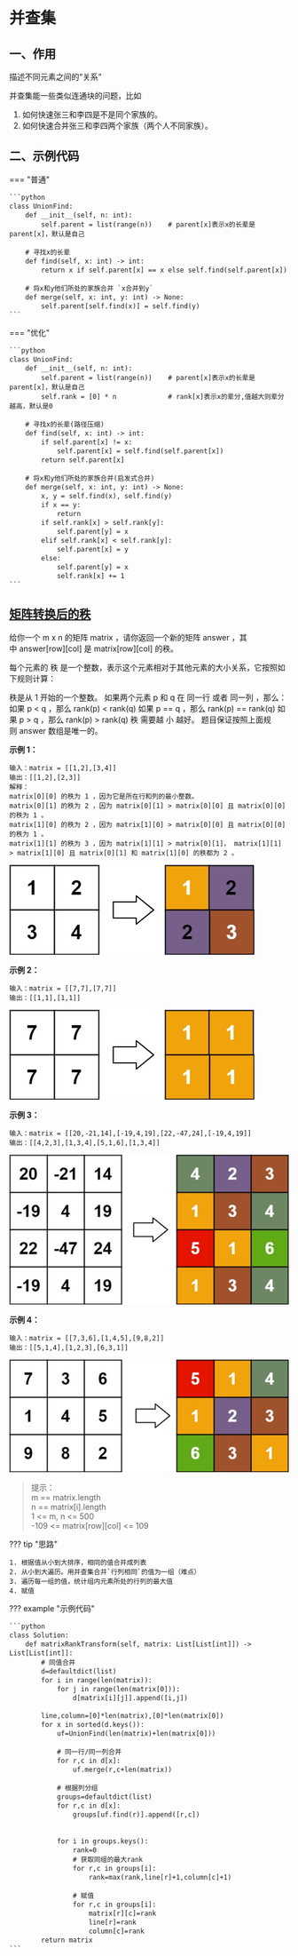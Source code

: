 # 并查集

## 一、作用

描述不同元素之间的“关系”

并查集能一些类似连通块的问题，比如  
1. 如何快速张三和李四是不是同个家族的。  
2. 如何快速合并张三和李四两个家族（两个人不同家族）。

## 二、示例代码

=== "普通"

    ```python
    class UnionFind:
        def __init__(self, n: int):
            self.parent = list(range(n))    # parent[x]表示x的长辈是parent[x]，默认是自己
        
        # 寻找x的长辈
        def find(self, x: int) -> int:
            return x if self.parent[x] == x else self.find(self.parent[x])

        # 将x和y他们所处的家族合并 `x合并到y`
        def merge(self, x: int, y: int) -> None:
            self.parent[self.find(x)] = self.find(y)
    ```

=== "优化"

    ```python
    class UnionFind:
        def __init__(self, n: int):
            self.parent = list(range(n))    # parent[x]表示x的长辈是parent[x]，默认是自己
            self.rank = [0] * n             # rank[x]表示x的辈分,值越大则辈分越高，默认是0
        
        # 寻找x的长辈(路径压缩)
        def find(self, x: int) -> int:
            if self.parent[x] != x:
                self.parent[x] = self.find(self.parent[x])
            return self.parent[x]

        # 将x和y他们所处的家族合并(启发式合并)
        def merge(self, x: int, y: int) -> None:
            x, y = self.find(x), self.find(y)
            if x == y:
                return
            if self.rank[x] > self.rank[y]:
                self.parent[y] = x
            elif self.rank[x] < self.rank[y]:
                self.parent[x] = y
            else:
                self.parent[y] = x
                self.rank[x] += 1
    ```


## [矩阵转换后的秩](https://leetcode.cn/problems/rank-transform-of-a-matrix/)

给你一个 m x n 的矩阵 matrix ，请你返回一个新的矩阵 answer ，其中 answer[row][col] 是 matrix[row][col] 的秩。

每个元素的 秩 是一个整数，表示这个元素相对于其他元素的大小关系，它按照如下规则计算：

秩是从 1 开始的一个整数。
如果两个元素 p 和 q 在 同一行 或者 同一列 ，那么：
如果 p < q ，那么 rank(p) < rank(q)
如果 p == q ，那么 rank(p) == rank(q)
如果 p > q ，那么 rank(p) > rank(q)
秩 需要越 小 越好。
题目保证按照上面规则 answer 数组是唯一的。


**示例 1：**

    输入：matrix = [[1,2],[3,4]]
    输出：[[1,2],[2,3]]
    解释：
    matrix[0][0] 的秩为 1 ，因为它是所在行和列的最小整数。
    matrix[0][1] 的秩为 2 ，因为 matrix[0][1] > matrix[0][0] 且 matrix[0][0] 的秩为 1 。
    matrix[1][0] 的秩为 2 ，因为 matrix[1][0] > matrix[0][0] 且 matrix[0][0] 的秩为 1 。
    matrix[1][1] 的秩为 3 ，因为 matrix[1][1] > matrix[0][1]， matrix[1][1] > matrix[1][0] 且 matrix[0][1] 和 matrix[1][0] 的秩都为 2 。
![rank1](../resources/img/rank1.jpg)

**示例 2：**

    输入：matrix = [[7,7],[7,7]]
    输出：[[1,1],[1,1]]
![rank2](../resources/img/rank2.jpg)

**示例 3：**

    输入：matrix = [[20,-21,14],[-19,4,19],[22,-47,24],[-19,4,19]]
    输出：[[4,2,3],[1,3,4],[5,1,6],[1,3,4]]
![rank3](../resources/img/rank3.jpg)

**示例 4：**

    输入：matrix = [[7,3,6],[1,4,5],[9,8,2]]
    输出：[[5,1,4],[1,2,3],[6,3,1]]
![rank4](../resources/img/rank4.jpg)



>提示：  
>m == matrix.length  
>n == matrix[i].length  
>1 <= m, n <= 500  
>-109 <= matrix[row][col] <= 109


??? tip "思路"

    1. 根据值从小到大排序，相同的值合并成列表
    2. 从小到大遍历。用并查集合并`行列相同`的值为一组（难点）
    3. 遍历每一组的值，统计组内元素所处的行列的最大值
    4. 赋值


??? example "示例代码"

    ```python
    class Solution:
        def matrixRankTransform(self, matrix: List[List[int]]) -> List[List[int]]:
            # 同值合并
            d=defaultdict(list)
            for i in range(len(matrix)):
                for j in range(len(matrix[0])):
                    d[matrix[i][j]].append([i,j]) 

            line,column=[0]*len(matrix),[0]*len(matrix[0])
            for x in sorted(d.keys()):
                uf=UnionFind(len(matrix)+len(matrix[0]))
                
                # 同一行/同一列合并
                for r,c in d[x]:
                    uf.merge(r,c+len(matrix)) 
                
                # 根据列分组
                groups=defaultdict(list) 
                for r,c in d[x]:
                    groups[uf.find(r)].append([r,c])

                
                for i in groups.keys():
                    rank=0
                    # 获取同组的最大rank
                    for r,c in groups[i]:
                        rank=max(rank,line[r]+1,column[c]+1)
                    
                    # 赋值
                    for r,c in groups[i]:
                        matrix[r][c]=rank
                        line[r]=rank
                        column[c]=rank
            return matrix
    ```